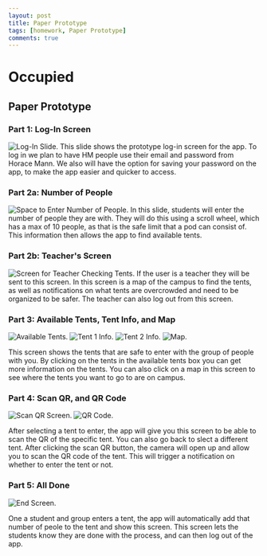 ```yaml
---
layout: post
title: Paper Prototype
tags: [homework, Paper Prototype]
comments: true
---
```


# Occupied

## Paper Prototype

### Part 1: Log-In Screen
![Log-In Slide.](/images/LogIn.jpeg)
This slide shows the prototype log-in screen for the app. To log in we plan to have HM people use their email and password from Horace Mann. We also will have the option for saving your password on the app, to make the app easier and quicker to access.

### Part 2a: Number of People
![Space to Enter Number of People.](/images/NumPeople.jpeg)
In this slide, students will enter the number of people they are with. They will do this using a scroll wheel, which has a max of 10 people, as that is the safe limit that a pod can consist of. This information then allows the app to find available tents.

### Part 2b: Teacher's Screen
![Screen for Teacher Checking Tents.](/images/TeacherScreen.jpeg)
If the user is a teacher they will be sent to this screen. In this screen is a map of the campus to find the tents, as well as notifications on what tents are overcrowded and need to be organized to be safer. The teacher can also log out from this screen.

### Part 3: Available Tents, Tent Info, and Map
![Available Tents.](/images/AvailableTents.jpeg)
![Tent 1 Info.](/images/TentInfo1.jpeg)
![Tent 2 Info.](/images/TentInfo2.jpeg)
![Map.](/images/Map.jpeg)

This screen shows the tents that are safe to enter with the group of people with you. By clicking on the tents in the available tents box you can get more information on the tents. You can also click on a map in this screen to see where the tents you want to go to are on campus.

### Part 4: Scan QR, and QR Code
![Scan QR Screen.](/images/ScanQR.jpeg)
![QR Code.](/images/QRCode.jpeg)

After selecting a tent to enter, the app will give you this screen to be able to scan the QR of the specific tent. You can also go back to slect a different tent. After clicking the scan QR button, the camera will open up and allow you to scan the QR code of the tent. This will trigger a notification on whether to enter the tent or not.

### Part 5: All Done
![End Screen.](/images/Finished.jpeg)

One a student and group enters a tent, the app will automatically add that number of peole to the tent and show this screen. This screen lets the students know they are done with the process, and can then log out of the app.
